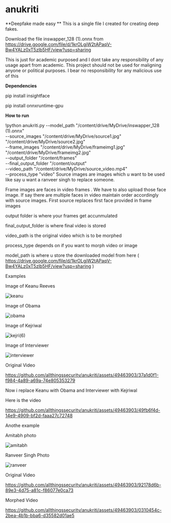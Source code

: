 # anukriti
**Deepfake  made easy **
This is a single file I created for creating deep fakes.

Download the file inswapper_128 (1).onnx from https://drive.google.com/file/d/1krOLgjW2tAPaqV-Bw4YALz0xT5zlb5HF/view?usp=sharing 


This is just for academic purposed and I dont take any responsibility of any usage apart from academic. This project should not be used for maligning anyone or political purposes.
I bear no responsibility for any malicious use of this

**Dependencies**

pip install insightface

pip install onnxruntime-gpu

**How to run**

!python anukriti.py --model_path "/content/drive/MyDrive/inswapper_128 (1).onnx" \
                      --source_images "/content/drive/MyDrive/source1.jpg" "/content/drive/MyDrive/source2.jpg"  \
                      --frame_images "/content/drive/MyDrive/frameimg1.jpg" "/content/drive/MyDrive/frameimg2.jpg" \
                      --output_folder "/content/frames" \
                      --final_output_folder "/content/output" \
                      --video_path "/content/drive/MyDrive/source_video.mp4" \
                      --process_type "video"
Source images are images which u want to be used like say u want a ranveer singh to replace someone. 

Frame images are faces in video frames . We have to also upload those face image. If say there are multiple faces in video maintain order accordingly with source images. First source replaces first face provided
in frame images

output folder is where your frames get accunmulated

final_output_folder is where final video is stored

video_path is the original video which is to be morphed

process_type depends on if you want to morph video or image

model_path is where u store the downloaded model from here ( https://drive.google.com/file/d/1krOLgjW2tAPaqV-Bw4YALz0xT5zlb5HF/view?usp=sharing )

Examples

Image of Keanu Reeves

![keanu](https://github.com/allthingssecurity/anukriti/assets/49463903/e7569587-e682-4eda-9a8c-c11ac79992d9)

Image of Obama

![obama](https://github.com/allthingssecurity/anukriti/assets/49463903/b2667317-7f34-4675-999b-6375a9c88d18)

Image of Kejriwal

![kejri(6)](https://github.com/allthingssecurity/anukriti/assets/49463903/6129fa9b-d1c4-43e3-9806-a88eccfcd763)

Image of Interviewer

![interviewer](https://github.com/allthingssecurity/anukriti/assets/49463903/e6f253f0-6aa6-4f60-ab8f-ffb4e06b487f)

Original Video



https://github.com/allthingssecurity/anukriti/assets/49463903/37a1d0f1-f984-4a89-a69a-74e805353279


Now i replace Keanu with Obama and Interviewer with Kejriwal

Here is the video

https://github.com/allthingssecurity/anukriti/assets/49463903/49fb6f4d-14e9-4909-bf2d-faaa27c72748


Anothe example

Amitabh photo

![amitabh](https://github.com/allthingssecurity/anukriti/assets/49463903/17b06c9f-af7c-4613-949c-8f3c35e35aee)


Ranveer Singh Photo

![ranveer](https://github.com/allthingssecurity/anukriti/assets/49463903/6ada8734-164c-4da6-a371-9fcc182ef43b)

Original Video

https://github.com/allthingssecurity/anukriti/assets/49463903/92178d6b-89e3-4d75-a81c-f86077e0ca73

Morphed Video


https://github.com/allthingssecurity/anukriti/assets/49463903/0310454c-2bea-4b1b-bba6-d35582d01ae5









